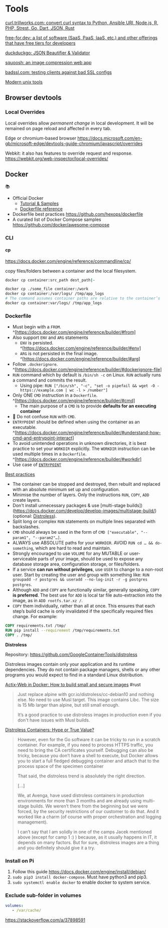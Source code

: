 # Tools

[curl.trillworks.com: convert curl syntax to Python, Ansible URI, Node.js, R, PHP, Strest, Go, Dart, JSON, Rust](https://curl.trillworks.com/)

[free-for.dev: a list of software (SaaS, PaaS, IaaS, etc.) and other offerings that have free tiers for developers](https://free-for.dev/)

[duckduckgo: JSON Beautifier & Validator](https://duckduckgo.com/?q=json+formatter)

[squoosh: an image compression web app](https://squoosh.app/)

[badssl.com: testing clients against bad SSL configs](https://badssl.com)

[Modern unix tools](https://github.com/ibraheemdev/modern-unix)

## Browser devtools

### Local Overrides
Local overrides allow *permanent change* in local development. It will be remained on page reload and affected in every tab.

Edge or chromium-based browser https://docs.microsoft.com/en-gb/microsoft-edge/devtools-guide-chromium/javascript/overrides

Webkit: it also has features to override request and response.
https://webkit.org/web-inspector/local-overrides/


## Docker

📚
* Official Docker
	* [Tutorial & Samples](https://docs.docker.com/samples/)
	* [Dockerfile reference](https://docs.docker.com/engine/reference/builder/)
* Dockerfile best practices https://github.com/hexops/dockerfile
* A curated list of Docker Compose samples https://github.com/docker/awesome-compose

### CLI

#### cp

https://docs.docker.com/engine/reference/commandline/cp/

copy files/folders between a container and the local filesystem.

```sh
docker cp container:src_path dest_path|-

docker cp ./some_file container:/work
docker cp container:/var/logs/ /tmp/app_logs 
# The command assumes container paths are relative to the container’s `/` (root) directory, works w/o forward slash.
docker cp container:var/logs/ /tmp/app_logs
```

### Dockerfile
- Must begin with a `FROM`. ^[https://docs.docker.com/engine/reference/builder/#from]
- Also support `ENV` and `ARG` statements
	- `ENV` is persisted. ^[https://docs.docker.com/engine/reference/builder/#env]
	- `ARG` is not persisted in the final image. ^[https://docs.docker.com/engine/reference/builder/#arg]
- Follow `.dockerignore`. ^[https://docs.docker.com/engine/reference/builder/#dockerignore-file]
- `RUN` command which by default is `/bin/sh -c` on Linux. `RUN` actually runs a command and commits the result.
	- Using pipe: `RUN ["/bin/sh", "-c", "set -o pipefail && wget -O - https://example.com | wc -l > /number"]`
- Only ONE `CMD` instruction in a `Dockerfile`. ^[https://docs.docker.com/engine/reference/builder/#cmd]
	- The main purpose of a `CMD` is to provide **defaults for an executing container**
- 🚧 Do not confuse `RUN` with `CMD`.
- `ENTRYPOINT` should be defined when using the container as an executable. ^[https://docs.docker.com/engine/reference/builder/#understand-how-cmd-and-entrypoint-interact]
- To avoid unintended operations in unknown directories, it is best practice to set your `WORKDIR` explicitly. The `WORKDIR` instruction can be used multiple times in a `Dockerfile`. ^[https://docs.docker.com/engine/reference/builder/#workdir]
- Use case of [`ENTRYPOINT`](https://docs.docker.com/develop/develop-images/dockerfile_best-practices/#entrypoint)

[Best practices](https://docs.docker.com/develop/develop-images/dockerfile_best-practices)
- The container can be stopped and destroyed, then rebuilt and replaced with an absolute minimum set up and configuration.
- Minimise the number of layers. Only the instructions `RUN`, `COPY`, `ADD` create layers.
- Don't install unnecessary packages & use [multi-stage builds])(https://docs.docker.com/develop/develop-images/multistage-build/) (optional: [Distroless](https://github.com/GoogleContainerTools/distroless)).
- Split long or complex `RUN` statements on multiple lines separated with backslashes.
- `CMD` should always be used in the form of `CMD ["executable", "--param1", "--param2"…]`.
- ALWAYS use ABSOLUTE paths for your `WORKDIR`. AVOID `RUN cd … && do-something`, which are hard to read and maintain.
- Strongly encouraged to use `VOLUME` for any MUTABLE or user-serviceable parts of your image, should be used to expose any database storage area, configuration storage, or files/folders.
- If a service **can run without privileges**, use `USER` to change to a non-root user. Start by creating the user and group with something like:  `RUN groupadd -r postgres && useradd --no-log-init -r -g postgres postgres`.
- Although `ADD` and `COPY` are functionally similar, generally speaking, `COPY` **is preferred**. The best use for `ADD` is local tar file auto-extraction into the image, as in `ADD rootfs.tar.xz /`.
- `COPY` them individually, rather than all at once. This ensures that each step’s build cache is only invalidated if the specifically required files change. For example:
```Dockerfile
COPY requirements.txt /tmp/
RUN pip install --requirement /tmp/requirements.txt
COPY . /tmp/
```

**Distroless**

Repository: https://github.com/GoogleContainerTools/distroless

Distroless images contain only your application and its runtime dependencies. They do not contain package managers, shells or any other programs you would expect to find in a standard Linux distribution.

[Actix-Web in Docker: How to build small and secure images](https://dev.to/sergeyzenchenko/actix-web-in-docker-how-to-build-small-and-secure-images-2mjd) #rust
>Just replace alpine with gcr.io/distroless/cc-debian10 and nothing else. No need to use Musl target. This image contains Libc. The size is 15 Mb larger than alpine, but still small enough.
>
>It’s a good practice to use distroless images in production even if you don't have issues with Musl builds.

[Distroless Containers: Hype or True Value?](https://hackernoon.com/distroless-containers-hype-or-true-value-2rfl3wat)
> However, even for the Go software it can be tricky to run in a scratch container. For example, if you need to process HTTPS traffic, you need to bring the CA certificates yourself. Debugging can also be tricky, because you don’t have a shell to execute, but Docker allows you to start a full fledged debugging container and attach that to the process space of the specimen container
> 
> That said, the distroless trend is absolutely the right direction.
> 
> […]
> 
> We, at Avenga, have used distroless containers in production environments for more than 3 months and are already using multi-stage builds. We weren’t there from the beginning but we were forced, by the security restrictions of our customer to do that. And it worked like a charm (of course with proper orchestration and logging management).
> 
> I can’t say that I am solidly in one of the camps Jacek mentioned above (except for camp 1 :) ) because, as it usually happens in IT, it depends on many factors. But for sure, distroless images are a thing and you definitely should give it a try.


### Install on Pi
1. Follow this guide https://docs.docker.com/engine/install/debian/
2. `sudo pip3 install docker-compose`. Must have python3 and pip3.
3. `sudo systemctl enable docker` to enable docker to system service.

### Exclude sub-folder in volumes
```yml
volumes:
   - /var/cache/
```
https://stackoverflow.com/a/37898591
